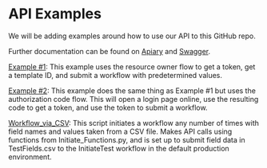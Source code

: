 # API Examples

We will be adding examples around how to use our API to this GitHub repo.

Further documentation can be found on [Apiary](http://docs.thinksmart1.apiary.io/) and [Swagger](https://demo.tap.thinksmart.com/prod/api/swagger/ui/index).

[Example #1](https://github.com/ThinkSmart/API_Examples/blob/master/Example1.py): This example uses the resource owner flow to get a token, get a template ID, and submit a workflow with predetermined values.

[Example #2](https://github.com/ThinkSmart/API_Examples/blob/master/Example2.py): This example does the same thing as Example #1 but uses the authorization code flow. This will open a login page online, use the resulting code to get a token, and use the token to submit a workflow.

[Workflow_via_CSV](https://github.com/ThinkSmart/API_Examples/tree/master/Workflow_via_CSV): This script initiates a workflow any number of times with field names and values taken from a CSV file. Makes API calls using functions from Initiate_Functions.py, and is set up to submit field data in TestFields.csv to the InitiateTest workflow in the default production environment.
